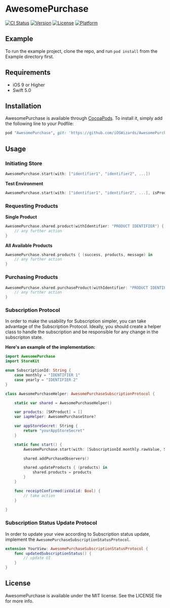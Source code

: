 # AwesomePurchase

[![CI Status](http://img.shields.io/travis/evandro@itsdayoff.com/AwesomePurchase.svg?style=flat)](https://travis-ci.org/evandro@itsdayoff.com/AwesomePurchase)
[![Version](https://img.shields.io/cocoapods/v/AwesomePurchase.svg?style=flat)](http://cocoapods.org/pods/AwesomePurchase)
[![License](https://img.shields.io/cocoapods/l/AwesomePurchase.svg?style=flat)](http://cocoapods.org/pods/AwesomePurchase)
[![Platform](https://img.shields.io/cocoapods/p/AwesomePurchase.svg?style=flat)](http://cocoapods.org/pods/AwesomePurchase)

## Example

To run the example project, clone the repo, and run `pod install` from the Example directory first.

## Requirements

- iOS 9 or Higher
- Swift 5.0

## Installation

AwesomePurchase is available through [CocoaPods](http://cocoapods.org). To install
it, simply add the following line to your Podfile:

```ruby
pod "AwesomePurchase", git: 'https://github.com/iOSWizards/AwesomePurchase', tag: '0.1.2'
```
## Usage

### Initiating Store

```swift
AwesomePurchase.start(with: ["identifier1", "identifier2", ...])
```

**Test Environment**

```swift
AwesomePurchase.start(with: ["identifier1", "identifier2", ...], isProduction: false)
```

### Requesting Products

**Single Product**

```swift
AwesomePurchase.shared.product(withIdentifier: "PRODUCT IDENTIFIER") { (product, message) in
    // any further action
}
```

**All Available Products**

```swift
AwesomePurchase.shared.products { (success, products, message) in
    // any further action
}
```

### Purchasing Products


```swift
AwesomePurchase.shared.purchaseProduct(withIdentifier: "PRODUCT IDENTIFIER") { (success, receipt, message) in
    // any further action
}
```

### Subscription Protocol

In order to make the usability for Subscription simpler, you can take advantage of the Subscription Protocol. Ideally, you should create a helper class to handle the subscription and be responsible for any change in the subscripton state. 

**Here's an example of the implementation:**

```swift
import AwesomePurchase
import StoreKit

enum SubscriptionId: String {
    case monthly = "IDENTIFIER 1"
    case yearly = "IDENTIFIER 2"
}

class AwesomePurchaseHelper: AwesomePurchaseSubscriptionProtocol {

    static var shared = AwesomePurchaseHelper()

    var products: [SKProduct] = []
    var iapHelper: AwesomePurchaseStore?

    var appStoreSecret: String {
        return "yourAppStoreSecret"
    }

    static func start() {
        AwesomePurchase.start(with: [SubscriptionId.monthly.rawValue, SubscriptionId.yearly.rawValue], isProduction: false)

        shared.addPurchaseObservers()

        shared.updateProducts { (products) in
            shared.products = products
        }
    }

    func receiptConfirmed(isValid: Bool) {
        // take action
    }
    
}
```

### Subscription Status Update Protocol

In order to update your view according to Subscription status update, implement the `AwesomePurchaseSubscriptionStatusProtocol`.

```swift
extension YourView: AwesomePurchaseSubscriptionStatusProtocol {
    func updatedSubscriptionStatus() {
        // update UI
    }
}
```

## License

AwesomePurchase is available under the MIT license. See the LICENSE file for more info.
